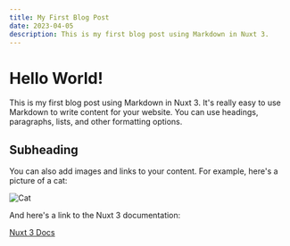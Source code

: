```yaml
---
title: My First Blog Post
date: 2023-04-05
description: This is my first blog post using Markdown in Nuxt 3.
---
```


# Hello World!

This is my first blog post using Markdown in Nuxt 3. It's really easy to use Markdown to write content for your website. You can use headings, paragraphs, lists, and other formatting options.

## Subheading

You can also add images and links to your content. For example, here's a picture of a cat:

![Cat](/img/cat.jpg)

And here's a link to the Nuxt 3 documentation:

[Nuxt 3 Docs](https://v3.nuxtjs.org/)
